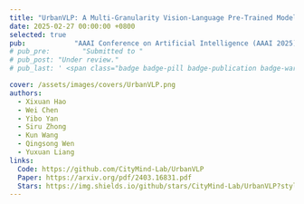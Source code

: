 ```yaml
---
title: "UrbanVLP: A Multi-Granularity Vision-Language Pre-Trained Model for Urban Indicator Prediction"
date: 2025-02-27 00:00:00 +0800
selected: true
pub:            "AAAI Conference on Artificial Intelligence (AAAI 2025), Philadelphia, America"
# pub_pre:        "Submitted to "
# pub_post: "Under review."
# pub_last: ' <span class="badge badge-pill badge-publication badge-warning">Poster</span>'

cover: /assets/images/covers/UrbanVLP.png
authors:
  - Xixuan Hao
  - Wei Chen
  - Yibo Yan
  - Siru Zhong
  - Kun Wang
  - Qingsong Wen
  - Yuxuan Liang
links:
  Code: https://github.com/CityMind-Lab/UrbanVLP
  Paper: https://arxiv.org/pdf/2403.16831.pdf
  Stars: https://img.shields.io/github/stars/CityMind-Lab/UrbanVLP?style=social
---
```

